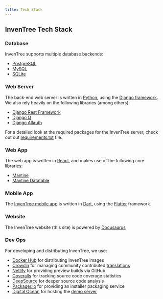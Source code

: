 ```yaml
---
title: Tech Stack
---
```


## InvenTree Tech Stack

### Database

InvenTree supports multiple database backends:

- [PostgreSQL](https://www.postgresql.org)
- [MySQL](https://www.mysql.com)
- [SQLite](https://www.sqlite.org/index.html)

### Web Server

The back-end web server is written in [Python](https://www.python.org), using the [Django framework](https://www.djangoproject.com/). We also rely heavily on the following libraries (among others):

- [Django Rest Framework](https://www.django-rest-framework.org/)
- [Django Q](https://django-q2.readthedocs.io/en/master/)
- [Django Allauth](https://docs.allauth.org/en/latest/)

For a detailed look at the required packages for the InvenTree server, check out out [requirements.txt](https://github.com/inventree/InvenTree/blob/master/requirements.txt) file.

### Web App

The web app is written in [React](https://react.dev/), and makes use of the following core libraries:

- [Mantine](https://mantine.dev/)
- [Mantine Datatable](https://icflorescu.github.io/mantine-datatable/)

### Mobile App

The [InvenTree mobile app](/app) is written in [Dart](https://dart.dev/), using the [Flutter](https://flutter.dev/) framework.

### Website

The InvenTree website (this site) is powered by [Docusaurus](https://docusaurus.io/)

### Dev Ops

For developing and distributing InvenTree, we use:

- [Docker Hub](https://hub.docker.com/r/inventree/inventree) for distributing InvenTree images
- [Crowdin](https://crowdin.com/project/inventree) for managing community contributed [translations](/contribute#translate)
- [Netlify](https://www.netlify.com/) for providing preview builds via GitHub
- [Coveralls](https://coveralls.io/github/inventree/InvenTree) for tracking source code coverage statistics
- [DeepSource](https://app.deepsource.com/gh/inventree/InvenTree) for deeper source code analysis
- [Packager.io](https://packager.io/gh/inventree/InvenTree) for providing an installer packaging service
- [Digital Ocean](https://www.digitalocean.com/) for hosting the [demo server](/demo)